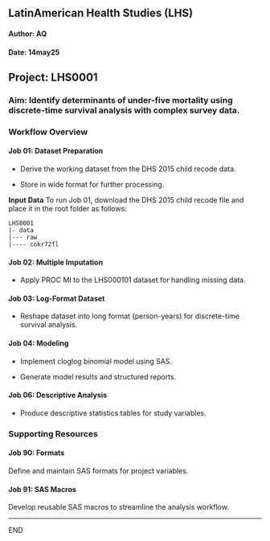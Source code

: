 ## LatinAmerican Health Studies (LHS)
#### Author: AQ
#### Date: 14may25

## Project: LHS0001

### Aim: Identify determinants of under-five mortality using discrete-time survival analysis with complex survey data.

### Workflow Overview

#### Job 01: Dataset Preparation

- Derive the working dataset from the DHS 2015 child recode data.

- Store in wide format for further processing.

**Input Data**
To run Job 01, download the DHS 2015 child recode file and place it in the root folder as follows:

	LHS0001
	|- data
	|--- raw 
	|---- cokr72fl

#### Job 02: Multiple Imputation

- Apply PROC MI to the LHS000101 dataset for handling missing data.

#### Job 03: Log-Format Dataset

- Reshape dataset into long format (person-years) for discrete-time survival analysis.

#### Job 04: Modeling

- Implement cloglog binomial model using SAS.

- Generate model results and structured reports.

#### Job 06: Descriptive Analysis

- Produce descriptive statistics tables for study variables.


### Supporting Resources

#### Job 90: Formats

Define and maintain SAS formats for project variables.

#### Job 91: SAS Macros

Develop reusable SAS macros to streamline the analysis workflow.


---
END